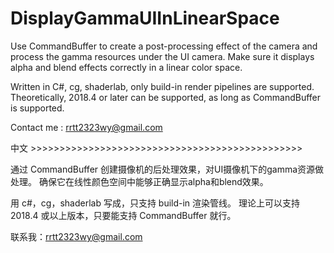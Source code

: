 # DisplayGammaUIInLinearSpace

Use CommandBuffer to create a post-processing effect of the camera and process the gamma resources under the UI camera.
Make sure it displays alpha and blend effects correctly in a linear color space.

Written in C#, cg, shaderlab, only build-in render pipelines are supported.
Theoretically, 2018.4 or later can be supported, as long as CommandBuffer is supported.

Contact me : rrtt2323wy@gmail.com

中文 >>>>>>>>>>>>>>>>>>>>>>>>>>>>>>>>>>>>>>>>>>>>>>>

通过 CommandBuffer 创建摄像机的后处理效果，对UI摄像机下的gamma资源做处理。
确保它在线性颜色空间中能够正确显示alpha和blend效果。

用 c#，cg，shaderlab 写成，只支持 build-in 渲染管线。
理论上可以支持 2018.4 或以上版本，只要能支持 CommandBuffer 就行。

联系我：rrtt2323wy@gmail.com